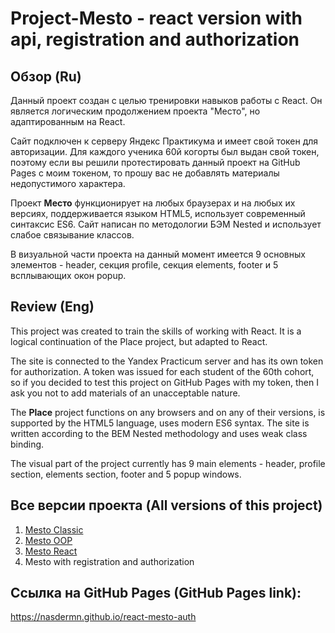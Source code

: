 # Project-Mesto - react version with api, registration and authorization

## Обзор (Ru)

  Данный проект создан с целью тренировки навыков работы с React. Он является логическим продолжением проекта "Место", но адаптированным на React.

  Сайт подключен к серверу Яндекс Практикума и имеет свой токен для авторизации.
  Для каждого ученика 60й когорты был выдан свой токен, поэтому если вы решили протестировать данный проект на GitHub Pages с моим токеном, то прошу вас не добавлять материалы недопустимого характера.

  Проект __Место__ функционирует на любых браузерах и на любых их версиях, поддерживается языком HTML5, 
  использует современный синтаксис ES6. Сайт написан по методологии БЭМ Nested и использует слабое связывание классов.

  В визуальной части проекта на данный момент имеется 9 основных элементов - header, секция profile, секция elements, footer и 5 всплывающих окон popup.

## Review (Eng)

  This project was created to train the skills of working with React. It is a logical continuation of the Place project, but adapted to React.

  The site is connected to the Yandex Practicum server and has its own token for authorization.
  A token was issued for each student of the 60th cohort, so if you decided to test this project on GitHub Pages with my token, then I ask you not to add materials of an unacceptable nature.

  The __Place__ project functions on any browsers and on any of their versions, is supported by the HTML5 language,
  uses modern ES6 syntax. The site is written according to the BEM Nested methodology and uses weak class binding.

  The visual part of the project currently has 9 main elements - header, profile section, elements section, footer and 5 popup windows.

## Все версии проекта (All versions of this project)
1. [Mesto Classic](https://github.com/Nasdermn/mesto-classic)
2. [Mesto OOP](https://github.com/Nasdermn/mesto)
3. [Mesto React](https://github.com/Nasdermn/mesto-react)
4. Mesto with registration and authorization

## Ссылка на GitHub Pages (GitHub Pages link):
https://nasdermn.github.io/react-mesto-auth